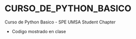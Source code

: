 # CURSO_DE_PYTHON_BASICO
Curso de Python Basico - SPE UMSA Student Chapter

- Codigo mostrado en clase
